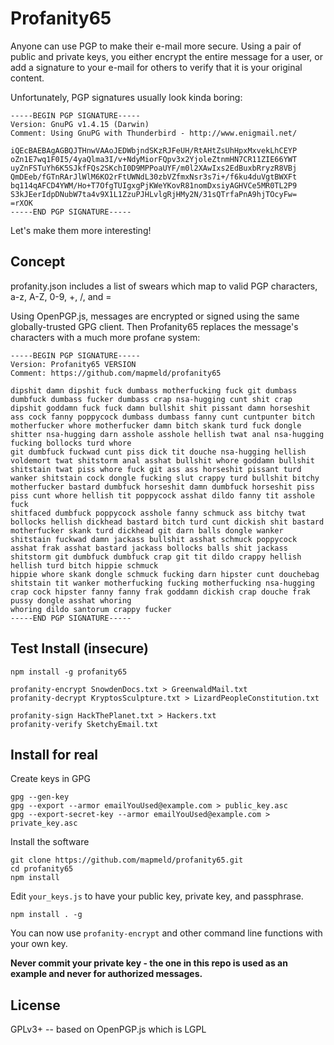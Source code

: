 # Profanity65

Anyone can use PGP to make their e-mail more secure. Using a pair of public and private keys, you either encrypt the entire
message for a user, or add a signature to your e-mail for others to verify that it is your original content.

Unfortunately, PGP signatures usually look kinda boring:

```
-----BEGIN PGP SIGNATURE-----
Version: GnuPG v1.4.15 (Darwin)
Comment: Using GnuPG with Thunderbird - http://www.enigmail.net/

iQEcBAEBAgAGBQJTHnwVAAoJEDWbjndSKzRJFeUH/RtAHtZsUhHpxMxvekLhCEYP
oZn1E7wq1F0I5/4yaQlma3I/v+NdyMiorFQpv3x2YjoleZtnmHN7CR11ZIE66YWT
uyZnFSTuYh6K5SJkfFQs2SKchI0D9MPPoaUYF/m0l2XAwIxs2EdBuxbRryzR8VBj
QmDEeb/fGTnRArJlWlM6KO2rFtUWNdL30zbVZfmxNsr3s7i+/f6ku4duVgtBWXFt
bq114qAFCD4YWM/Ho+T7OfgTUIgxgPjKWeYKovR81nomDxsiyAGHVCe5MR0TL2P9
S3kJEerIdpDNubW7ta4v9X1L1ZzuPJHLvlgRjHMy2N/31sQTrfaPnA9hjTOcyFw=
=rXOK
-----END PGP SIGNATURE-----
```

Let's make them more interesting!

## Concept

profanity.json includes a list of swears which map to valid PGP characters, a-z, A-Z, 0-9, +, /, and =

Using OpenPGP.js, messages are encrypted or signed using the same globally-trusted GPG client. Then Profanity65
replaces the message's characters with a much more profane system:

```
-----BEGIN PGP SIGNATURE-----
Version: Profanity65 VERSION
Comment: https://github.com/mapmeld/profanity65

dipshit damn dipshit fuck dumbass motherfucking fuck git dumbass dumbfuck dumbass fucker dumbass crap nsa-hugging cunt shit crap dipshit goddamn fuck fuck damn bullshit shit pissant damn horseshit ass cock fanny poppycock dumbass dumbass fanny cunt cuntpunter bitch motherfucker whore motherfucker damn bitch skank turd fuck dongle shitter nsa-hugging darn asshole asshole hellish twat anal nsa-hugging fucking bollocks turd whore
git dumbfuck fuckwad cunt piss dick tit douche nsa-hugging hellish voldemort twat shitstorm anal asshat bullshit whore goddamn bullshit shitstain twat piss whore fuck git ass ass horseshit pissant turd wanker shitstain cock dongle fucking slut crappy turd bullshit bitchy motherfucker bastard dumbfuck horseshit damn dumbfuck horseshit piss piss cunt whore hellish tit poppycock asshat dildo fanny tit asshole fuck
shitfaced dumbfuck poppycock asshole fanny schmuck ass bitchy twat bollocks hellish dickhead bastard bitch turd cunt dickish shit bastard motherfucker skank turd dickhead git darn balls dongle wanker shitstain fuckwad damn jackass bullshit asshat schmuck poppycock asshat frak asshat bastard jackass bollocks balls shit jackass shitstorm git dumbfuck dumbfuck crap git tit dildo crappy hellish hellish turd bitch hippie schmuck
hippie whore skank dongle schmuck fucking darn hipster cunt douchebag shitstain tit wanker motherfucking fucking motherfucking nsa-hugging crap cock hipster fanny fanny frak goddamn dickish crap douche frak pussy dongle asshat whoring
whoring dildo santorum crappy fucker
-----END PGP SIGNATURE-----
```

## Test Install (insecure)

```
npm install -g profanity65

profanity-encrypt SnowdenDocs.txt > GreenwaldMail.txt
profanity-decrypt KryptosSculpture.txt > LizardPeopleConstitution.txt

profanity-sign HackThePlanet.txt > Hackers.txt
profanity-verify SketchyEmail.txt
```

## Install for real

Create keys in GPG
```
gpg --gen-key
gpg --export --armor emailYouUsed@example.com > public_key.asc
gpg --export-secret-key --armor emailYouUsed@example.com > private_key.asc
```

Install the software
```
git clone https://github.com/mapmeld/profanity65.git
cd profanity65
npm install
```

Edit ```your_keys.js``` to have your public key, private key, and passphrase.

```
npm install . -g
```

You can now use ```profanity-encrypt``` and other command line functions with
your own key.

**Never commit your private key - the one in this repo is used as an example and never for authorized messages.**

## License

GPLv3+ -- based on OpenPGP.js which is LGPL
